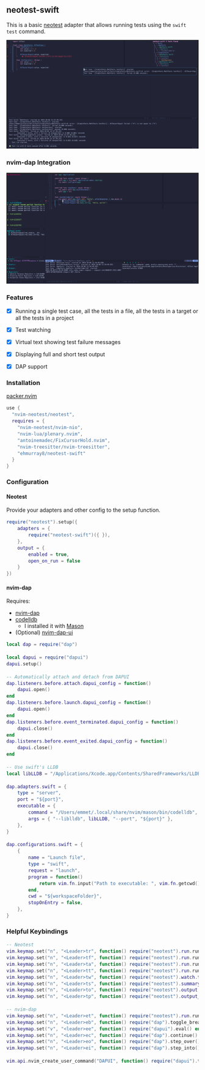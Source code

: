 ## neotest-swift

This is a basic [neotest](https://github.com/nvim-neotest/neotest) adapter that allows running tests using the `swift test` command.

![screenshot](images/neotest-swift.png)

### nvim-dap Integration

![screenshot](images/neotest-swift-dap.png)

### Features

- [x] Running a single test case, all the tests in a file, all the tests in a target or all the tests in a project
- [x] Test watching
- [x] Virtual text showing test failure messages
- [x] Displaying full and short test output
- [x] DAP support


### Installation

[packer.nvim](https://github.com/wbthomason/packer.nvim)

```lua
use {
  "nvim-neotest/neotest",
  requires = {
    "nvim-neotest/nvim-nio",
    "nvim-lua/plenary.nvim",
    "antoinemadec/FixCursorHold.nvim",
    "nvim-treesitter/nvim-treesitter",
    "ehmurray8/neotest-swift"
  }
}
```


### Configuration

#### Neotest

Provide your adapters and other config to the setup function.

```lua
require("neotest").setup({
	adapters = {
		require("neotest-swift")({ }),
	},
    output = {
        enabled = true,
        open_on_run = false
    }
})
```

#### nvim-dap

Requires:
* [nvim-dap](https://github.com/mfussenegger/nvim-dap)
* [codelldb](https://github.com/vadimcn/codelldb)
  * I installed it with [Mason](https://github.com/williamboman/mason.nvim)
* (Optional) [nvim-dap-ui](https://github.com/rcarriga/nvim-dap-ui)


```lua
local dap = require("dap")

local dapui = require("dapui")
dapui.setup()

-- Automatically attach and detach from DAPUI
dap.listeners.before.attach.dapui_config = function()
	dapui.open()
end
dap.listeners.before.launch.dapui_config = function()
	dapui.open()
end
dap.listeners.before.event_terminated.dapui_config = function()
	dapui.close()
end
dap.listeners.before.event_exited.dapui_config = function()
	dapui.close()
end

-- Use swift's LLDB
local libLLDB = "/Applications/Xcode.app/Contents/SharedFrameworks/LLDB.framework/Versions/A/LLDB"

dap.adapters.swift = {
	type = "server",
	port = "${port}",
	executable = {
		command = "/Users/emmet/.local/share/nvim/mason/bin/codelldb", -- Use your exectuable I got this from Mason
		args = { "--liblldb", libLLDB, "--port", "${port}" },
	},
}

dap.configurations.swift = {
	{
		name = "Launch file",
		type = "swift",
		request = "launch",
		program = function()
			return vim.fn.input("Path to executable: ", vim.fn.getcwd() .. "/", "file")
		end,
		cwd = "${workspaceFolder}",
		stopOnEntry = false,
	},
}
```


### Helpful Keybindings

```lua
-- Neotest
vim.keymap.set("n", "<Leader>tr", function() require("neotest").run.run() end, { desc = 'Run nearest test' })
vim.keymap.set("n", "<Leader>tf", function() require("neotest").run.run(vim.fn.expand("%")) end, { desc = 'Run all tests in file' })
vim.keymap.set("n", "<Leader>ta", function() require("neotest").run.run({ suite = true }) end, { desc = 'Run all tests in project' })
vim.keymap.set("n", "<Leader>tt", function() require("neotest").run.run({ suite = true, extra_args = { target = true } }) end, { desc = 'Run all tests in target (swift).' })
vim.keymap.set("n", "<Leader>tw", function() require("neotest").watch.toggle() end, { silent = true, desc = 'Watch test' })
vim.keymap.set("n", "<Leader>ts", function() require("neotest").summary.toggle() end, { silent = true, desc = 'Test summary' })
vim.keymap.set("n", "<Leader>to", function() require("neotest").output.open({ short = true, enter = true }) end, { silent = true, desc = 'Open test output' })
vim.keymap.set("n", "<Leader>tp", function() require("neotest").output_panel.toggle() end, { silent = true, desc = 'Toggle test output pane' })

-- nvim-dap
vim.keymap.set("n", "<Leader>et", function() require("neotest").run.run({ strategy = "dap" }) end, { desc = 'Debug nearest test' })
vim.keymap.set("n", "<Leader>eb", function() require("dap").toggle_breakpoint() end, { desc = "Debug set breakpoint" })
vim.keymap.set("v", "<leader>ee", function() require("dapui").eval() end, { desc = "Debug evaluate" })
vim.keymap.set("n", "<Leader>ec", function() require("dap").continue() end, { desc = "Debug continue" })
vim.keymap.set("n", "<Leader>eo", function() require("dap").step_over() end, { desc = "Debug step over" })
vim.keymap.set("n", "<Leader>ei", function() require("dap").step_into() end, { desc = "Debug step into" })

vim.api.nvim_create_user_command("DAPUI", function() require("dapui").toggle() end, { desc = "Open DAPUI" })
```

